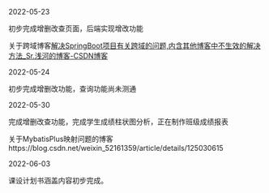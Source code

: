 2022-05-23

初步完成增删改查页面，后端实现增改功能

关于跨域博客[解决SpringBoot项目有关跨域的问题,内含其他博客中不生效的解决方法_Sr.浅河的博客-CSDN博客](https://blog.csdn.net/weixin_52161359/article/details/124930911?spm=1001.2014.3001.5502)

2022-05-24

初步完成增删改功能，查询功能尚未测通

2022-05-30

完成增删改查功能，完成学生成绩柱状图分析，正在制作班级成绩报表

关于MybatisPlus映射问题的博客https://blog.csdn.net/weixin_52161359/article/details/125030615

2022-06-03

课设计划书涵盖内容初步完成。
